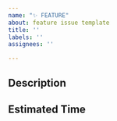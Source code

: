 ```yaml
---
name: "✨ FEATURE"
about: feature issue template
title: ''
labels: ''
assignees: ''

---
```


## Description


## Estimated Time
